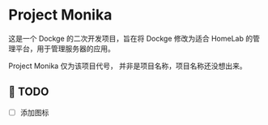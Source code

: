 # Project Monika

这是一个 Dockge 的二次开发项目，旨在将 Dockge 修改为适合 HomeLab 的管理平台，用于管理服务器的应用。

Project Monika 仅为该项目代号， 并非是项目名称，项目名称还没想出来。

## 📄 TODO

- [ ] 添加图标
